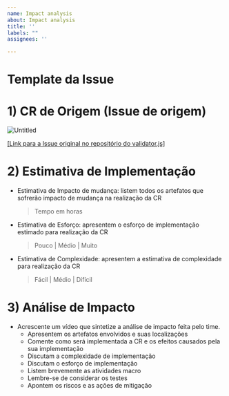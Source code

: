 ```yaml
---
name: Impact analysis
about: Impact analysis
title: ''
labels: ""
assignees: ''

---
```


# Template da Issue

# **1)** CR de Origem (Issue de origem)

![Untitled](Template%20da%20Issue%208c39f02f81ed4e14a4298ec3c6376ced/Untitled.png)

[[Link para a Issue original no repositório do validator.js]](https://google.com/)

# 2) Estimativa de Implementação

- Estimativa de Impacto de mudança: listem todos os artefatos que sofrerão
impacto de mudança na realização da CR
    
    > Tempo em horas
    > 
- Estimativa de Esforço: apresentem o esforço de implementação estimado para
realização da CR
    
    > Pouco | Médio | Muito
    > 
- Estimativa de Complexidade: apresentem a estimativa de complexidade para
realização da CR
    
    > Fácil | Médio | Difícil
    > 

# 3) Análise de Impacto

- Acrescente um vídeo que sintetize a análise de impacto feita pelo time.
    - Apresentem os artefatos envolvidos e suas localizações
    - Comente como será implementada a CR e os efeitos causados pela sua
    implementação
    - Discutam a complexidade de implementação
    - Discutam o esforço de implementação
    - Listem brevemente as atividades macro
    - Lembre-se de considerar os testes
    - Apontem os riscos e as ações de mitigação